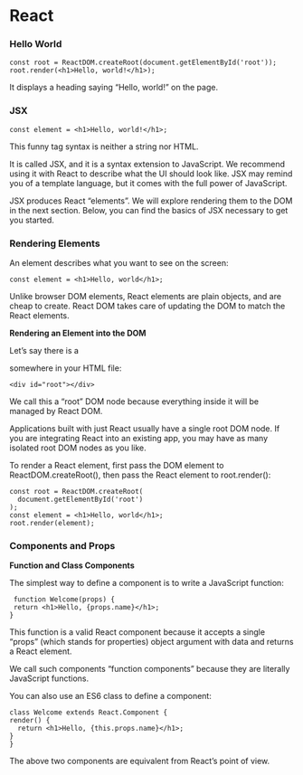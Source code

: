 # React

### Hello World

```
const root = ReactDOM.createRoot(document.getElementById('root'));
root.render(<h1>Hello, world!</h1>);
```

It displays a heading saying “Hello, world!” on the page.


### JSX

``const element = <h1>Hello, world!</h1>;``

This funny tag syntax is neither a string nor HTML.

It is called JSX, and it is a syntax extension to JavaScript. We recommend using it with React to describe what the UI should look like. JSX may remind you of a template language, but it comes with the full power of JavaScript.

JSX produces React “elements”. We will explore rendering them to the DOM in the next section. Below, you can find the basics of JSX necessary to get you started.




### Rendering Elements

An element describes what you want to see on the screen:

``const element = <h1>Hello, world</h1>;``

Unlike browser DOM elements, React elements are plain objects, and are cheap to create. React DOM takes care of updating the DOM to match the React elements.

**Rendering an Element into the DOM**

Let’s say there is a <div> somewhere in your HTML file:

  ``<div id="root"></div>``
  
  
 We call this a “root” DOM node because everything inside it will be managed by React DOM.

Applications built with just React usually have a single root DOM node. If you are integrating React into an existing app, you may have as many isolated root DOM nodes as you like.

To render a React element, first pass the DOM element to ReactDOM.createRoot(), then pass the React element to root.render():

```
const root = ReactDOM.createRoot(
  document.getElementById('root')
);
const element = <h1>Hello, world</h1>;
root.render(element);
 ```

 ### Components and Props
  
  **Function and Class Components**
  
The simplest way to define a component is to write a JavaScript function:
 ```
  function Welcome(props) {
  return <h1>Hello, {props.name}</h1>;
}
 ```
  
  This function is a valid React component because it accepts a single “props” (which stands for properties) object argument with data and returns a React element.
  
  We call such components “function components” because they are literally JavaScript functions.
  
  
  You can also use an ES6 class to define a component:
  
  ```
  class Welcome extends React.Component {
  render() {
    return <h1>Hello, {this.props.name}</h1>;
  }
}
  ```
  
  The above two components are equivalent from React’s point of view.
  
  
  
  
  
  
  
  
  
  
  
  
  
  
  
  
  
  
  
  
  
  
  
  
  
  
  
  
